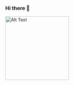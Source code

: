 ### Hi there 👋

<img src="![readmepic](https://github.com/ashminarai/ashminarai/assets/85731866/dfc4ccbe-4b15-486c-a771-9cfdf5bb33c9)
" alt="Alt Text" height="200">


<!--
**ashminarai/ashminarai** is a ✨ _special_ ✨ repository because its `README.md` (this file) appears on your GitHub profile.

Here are some ideas to get you started:

- 🔭 I’m currently working on ...
- 🌱 I’m currently learning ...
- 👯 I’m looking to collaborate on ...
- 🤔 I’m looking for help with ...
- 💬 Ask me about ...
- 📫 How to reach me: ...
- 😄 Pronouns: ...
- ⚡ Fun fact: ...
-->
